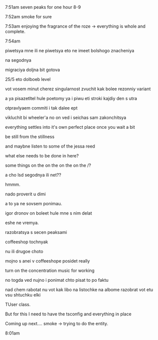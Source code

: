 7:51am
seven peaks for one hour
8-9

7:52am
smoke for sure

7:53am
enjoying the fragrance of the roze ->
everything is whole and complete.

7:54am


piwetsya mne ili ne piwetsya eto ne imeet bolshogo znacheniya

na segodnya

migraciya doljna bit gotova

25/5 eto dolboeb level

vot vosem minut cherez singularnost zvuchit kak bolee rezonniy variant

a ya pisazetltel hule poetomy ya i piwu eti stroki kajdiy den s utra

otpravlyaem commiti i tak dalee ept

vikluchit bi wheeler'a no on ved i seichas sam zakonchitsya


everything settles into it's own perfect place once you wait a bit

be still
from the stillness

and maybne listen to some of the jessa reed

what else needs to be done in here?

some things on the on the on the on the /?

a cho lsd segodnya ili net??

hmmm.

nado proverit u dimi

a to ya ne sovsem ponimau.

igor dronov
on boleet hule mne s nim delat

eshe ne vremya.

razobratsya s secen peaksami

coffeeshop tochnyak

nu ili drugoe choto

mojno s anei v coffeeshope posidet really 

turn on the concentration music for working

no togda ved nujno i ponimat chto pisat to po faktu

nad chem rabotat nu vot kak libo na listochke na albome razobrat vot etu vsu shtuchku elki

TUser class.

But for this I need to have the tsconfig and everything in place


Coming up next....
smoke -> trying to do the entity.

8:01am 
